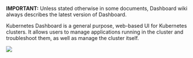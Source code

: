 **IMPORTANT:** Unless stated otherwise in some documents, Dashboard wiki always describes the latest version of Dashboard.

Kubernetes Dashboard is a general purpose, web-based UI for Kubernetes clusters. It allows users to manage applications running in the cluster and troubleshoot them, as well as manage the cluster itself. 

![](https://github.com/kubernetes/dashboard/raw/master/docs/dashboard-ui.png)